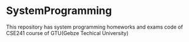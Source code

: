 # SystemProgramming
This repository has system programming homeworks and exams code of CSE241 course of GTU(Gebze Techical University) 
